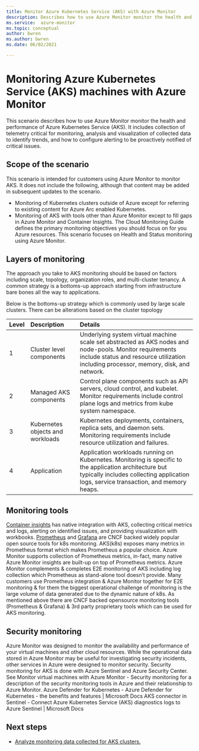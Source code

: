 ```yaml
---
title: Monitor Azure Kubernetes Service (AKS) with Azure Monitor
description: Describes how to use Azure Monitor monitor the health and performance of AKS clusters and their workloads.
ms.service:  azure-monitor
ms.topic: conceptual
author: bwren
ms.author: bwren
ms.date: 06/02/2021

---
```


# Monitoring Azure Kubernetes Service (AKS) machines with Azure Monitor
This scenario describes how to use Azure Monitor monitor the health and performance of Azure Kubernetes Service (AKS). It includes collection of telemetry critical for monitoring, analysis and visualization of collected data to identify trends, and how to configure alerting to be proactively notified of critical issues.


## Scope of the scenario
This scenario is intended for customers using Azure Monitor to monitor AKS. It does not include the following, although that content may be added in subsequent updates to the scenario.

- Monitoring of Kubernetes clusters outside of Azure except for referring to existing content for Azure Arc enabled Kubernetes. 
- Monitoring of AKS with tools other than Azure Monitor except to fill gaps in Azure Monitor and Container Insights.
The Cloud Monitoring Guide defines the primary monitoring objectives you should focus on for you Azure resources. This scenario focuses on Health and Status monitoring using Azure Monitor.


## Layers of monitoring
The approach you take to AKS monitoring should be based on factors including scale, topology, organization roles, and multi-cluster tenancy. A common strategy is a bottoms-up approach starting from infrastructure bare bones all the way to applications. 

Below is the bottoms-up strategy which is commonly used by large scale clusters. There can be alterations based on the cluster topology


| Level | Description | Details |
|:---|:---|:---|
| 1 | Cluster level components | Underlying system virtual machine scale set abstracted as AKS nodes and node-pools. Monitor requirements include status and resource utilization including processor, memory, disk, and network. | 
| 2 | Managed AKS components | Control plane components such as API servers, cloud control, and kubelet. Monitor requirements include control plane logs and metrics from kube system namespace. |
| 3 | Kubernetes objects and workloads | Kubernetes deployments, containers, replica sets, and daemon sets. Monitoring requirements include resource utilization and failures. |
| 4 | Application | Application workloads running on Kubernetes. Monitoring is specific to the application architecture but typically includes collecting application logs, service transaction, and memory heaps. |



## Monitoring tools
[Container insights](../containers/container-insights-overview.md) has native integration with AKS, collecting critical metrics and logs, alerting on identified issues, and providing visualization with workbooks. [Prometheus](https://prometheus.io/) and [Grafana](https://www.prometheus.io/docs/visualization/grafana/) are CNCF backed widely popular open source tools for k8s monitoring. AKS(k8s) exposes many metrics in Prometheus format which makes Prometheus a popular choice. Azure Monitor supports collection of Prometheus metrics, in-fact, many native Azure Monitor insights are built-up on top of Prometheus metrics. Azure Monitor complements & completes E2E monitoring of AKS including log collection which Prometheus as stand-alone tool doesn’t provide. Many customers use Prometheus integration & Azure Monitor together for E2E monitoring & for them the biggest operational challenge of monitoring is the large volume of data generated due to the dynamic nature of k8s.
As mentioned above there are CNCF backed opensource monitoring tools (Prometheus & Grafana) & 3rd party proprietary tools which can be used for AKS monitoring. 


## Security monitoring
Azure Monitor was designed to monitor the availability and performance of your virtual machines and other cloud resources. While the operational data stored in Azure Monitor may be useful for investigating security incidents, other services in Azure were designed to monitor security. 
Security monitoring for AKS is done with Azure Sentinel and Azure Security Center. See Monitor virtual machines with Azure Monitor - Security monitoring for a description of the security monitoring tools in Azure and their relationship to Azure Monitor.
Azure Defender for Kubernetes - Azure Defender for Kubernetes - the benefits and features | Microsoft Docs
AKS connector in Sentinel - Connect Azure Kubernetes Service (AKS) diagnostics logs to Azure Sentinel | Microsoft Docs




## Next steps

* [Analyze monitoring data collected for AKS clusters.](monitor-aks-analyze.md)

